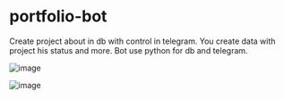 # portfolio-bot
Create project about in db with control in telegram.
You create data with project his status and more.
Bot use python for db and telegram.


![image](https://github.com/user-attachments/assets/3eb71d68-827d-4731-b690-4199eb5dfac1)

![image](https://github.com/user-attachments/assets/d420ffb0-e82f-417d-8cc5-eef210f3564f)
